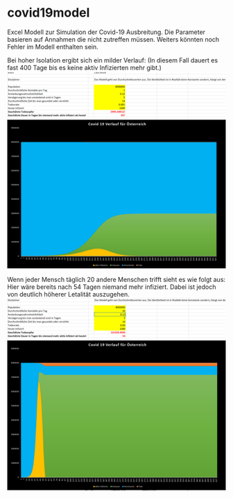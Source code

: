 # covid19model
Excel Modell zur Simulation der Covid-19 Ausbreitung. 
Die Parameter basieren auf Annahmen die nicht zutreffen müssen. Weiters könnten noch Fehler im Modell enthalten sein. 


Bei hoher Isolation ergibt sich ein milder Verlauf: 
(In diesem Fall dauert es fast 400 Tage bis es keine aktiv Infizierten mehr gibt.)
<img src="screen1.PNG"/>


Wenn jeder Mensch täglich 20 andere Menschen trifft sieht es wie folgt aus: 
Hier wäre bereits nach 54 Tagen niemand mehr infiziert. Dabei ist jedoch von deutlich höherer Letalität auszugehen. 
<img src="screen2.PNG"/>
